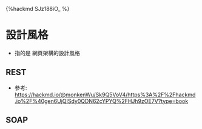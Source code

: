 {%hackmd SJz188iO_ %}
# 設計風格
* 指的是 網頁架構的設計風格
## REST
* 參考: https://hackmd.io/@monkenWu/Sk9Q5VoV4/https%3A%2F%2Fhackmd.io%2F%40gen6UjQISdy0QDN62cYPYQ%2FHJh9zOE7V?type=book
## SOAP